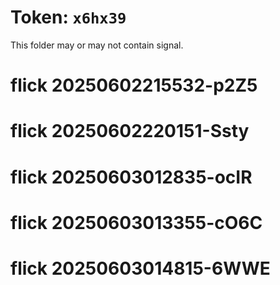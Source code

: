 # Token: `x6hx39`

This folder may or may not contain signal.
# flick 20250602215532-p2Z5
# flick 20250602220151-Ssty
# flick 20250603012835-ocIR
# flick 20250603013355-cO6C
# flick 20250603014815-6WWE
